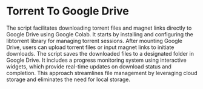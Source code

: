 # Torrent To Google Drive
The script facilitates downloading torrent files and magnet links directly to Google Drive using Google Colab. It starts by installing and configuring the libtorrent library for managing torrent sessions. After mounting Google Drive, users can upload torrent files or input magnet links to initiate downloads. The script saves the downloaded files to a designated folder in Google Drive. It includes a progress monitoring system using interactive widgets, which provide real-time updates on download status and completion. This approach streamlines file management by leveraging cloud storage and eliminates the need for local storage.
